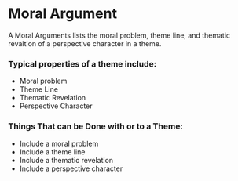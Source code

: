 # Moral Argument

A Moral Arguments lists the moral problem, theme line, and thematic revaltion of a perspective character in a theme. 

### Typical properties of a theme include:

- Moral problem
- Theme Line
- Thematic Revelation 
- Perspective Character

### Things That can be Done with or to a Theme:

- Include a moral problem
- Include a theme line
- Include a thematic revelation
- Include a perspective character
